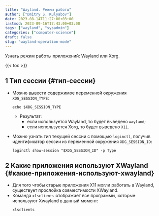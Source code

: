 ```yaml
---
title: "Wayland. Режим работы"
author: ["Dmitry S. Kulyabov"]
date: 2023-08-14T11:27:00+03:00
lastmod: 2023-09-16T17:43:00+03:00
tags: ["wayland", "sysadmin"]
categories: ["computer-science"]
draft: false
slug: "wayland-operation-mode"
---
```


Узнать режим работы приложений: Wayland или Xorg.

<!--more-->

{{< toc >}}


## <span class="section-num">1</span> Тип сессии {#тип-сессии}

-   Можно вывести содержимое переменной окружения `XDG_SESSION_TYPE`:
    ```shell
    echo $XDG_SESSION_TYPE
    ```

    -   Результат:
        -   если используется Wayland, то будет выведено `wayland`;
        -   если используется Xorg, то будет выведено `X11`.
-   Можно узнать тип текущей сессии с помощью `loginctl`, получив идентификатор сессии из переменной окружения `XDG_SESSION_ID`:
    ```shell
    loginctl show-session "$XDG_SESSION_ID" -p Type
    ```


## <span class="section-num">2</span> Какие приложения используют XWayland {#какие-приложения-используют-xwayland}

-   Для того чтобы старые приложения X11 могли работать в Wayland, существует прослойка совместимости XWayland.
-   Команда `xlsclients` отображает все программы, которые используют Xwayland в данный момент:
    ```shell
    xlsclients
    ```

